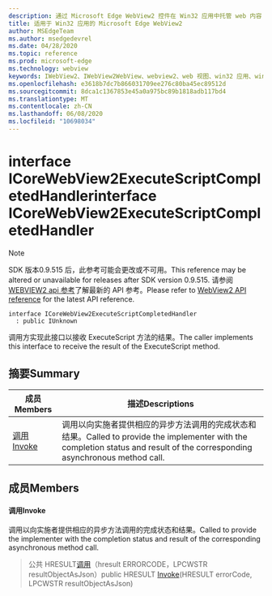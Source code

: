 ```yaml
---
description: 通过 Microsoft Edge WebView2 控件在 Win32 应用中托管 web 内容
title: 适用于 Win32 应用的 Microsoft Edge WebView2
author: MSEdgeTeam
ms.author: msedgedevrel
ms.date: 04/28/2020
ms.topic: reference
ms.prod: microsoft-edge
ms.technology: webview
keywords: IWebView2、IWebView2WebView、webview2、web 视图、win32 应用、win32、edge、ICoreWebView2、ICoreWebView2Controller、浏览器控件、边缘 html
ms.openlocfilehash: e3618b7dc7b866031709ee276c80ba45ec89512d
ms.sourcegitcommit: 8dca1c1367853e45a0a975bc89b1818adb117bd4
ms.translationtype: MT
ms.contentlocale: zh-CN
ms.lasthandoff: 06/08/2020
ms.locfileid: "10698034"
---
```

# <span data-ttu-id="ff2ef-104">interface ICoreWebView2ExecuteScriptCompletedHandler</span><span class="sxs-lookup"><span data-stu-id="ff2ef-104">interface ICoreWebView2ExecuteScriptCompletedHandler</span></span> 

> [!NOTE]
> <span data-ttu-id="ff2ef-105">SDK 版本0.9.515 后，此参考可能会更改或不可用。</span><span class="sxs-lookup"><span data-stu-id="ff2ef-105">This reference may be altered or unavailable for releases after SDK version 0.9.515.</span></span> <span data-ttu-id="ff2ef-106">请参阅[WEBVIEW2 api 参考](../../../webview2-api-reference.md)了解最新的 API 参考。</span><span class="sxs-lookup"><span data-stu-id="ff2ef-106">Please refer to [WebView2 API reference](../../../webview2-api-reference.md) for the latest API reference.</span></span>

```
interface ICoreWebView2ExecuteScriptCompletedHandler
  : public IUnknown
```

<span data-ttu-id="ff2ef-107">调用方实现此接口以接收 ExecuteScript 方法的结果。</span><span class="sxs-lookup"><span data-stu-id="ff2ef-107">The caller implements this interface to receive the result of the ExecuteScript method.</span></span>

## <span data-ttu-id="ff2ef-108">摘要</span><span class="sxs-lookup"><span data-stu-id="ff2ef-108">Summary</span></span>

 <span data-ttu-id="ff2ef-109">成员</span><span class="sxs-lookup"><span data-stu-id="ff2ef-109">Members</span></span>                        | <span data-ttu-id="ff2ef-110">描述</span><span class="sxs-lookup"><span data-stu-id="ff2ef-110">Descriptions</span></span>
--------------------------------|---------------------------------------------
[<span data-ttu-id="ff2ef-111">调用</span><span class="sxs-lookup"><span data-stu-id="ff2ef-111">Invoke</span></span>](#invoke) | <span data-ttu-id="ff2ef-112">调用以向实施者提供相应的异步方法调用的完成状态和结果。</span><span class="sxs-lookup"><span data-stu-id="ff2ef-112">Called to provide the implementer with the completion status and result of the corresponding asynchronous method call.</span></span>

## <span data-ttu-id="ff2ef-113">成员</span><span class="sxs-lookup"><span data-stu-id="ff2ef-113">Members</span></span>

#### <span data-ttu-id="ff2ef-114">调用</span><span class="sxs-lookup"><span data-stu-id="ff2ef-114">Invoke</span></span> 

<span data-ttu-id="ff2ef-115">调用以向实施者提供相应的异步方法调用的完成状态和结果。</span><span class="sxs-lookup"><span data-stu-id="ff2ef-115">Called to provide the implementer with the completion status and result of the corresponding asynchronous method call.</span></span>

> <span data-ttu-id="ff2ef-116">公共 HRESULT[调用](#invoke)（hresult ERRORCODE，LPCWSTR resultObjectAsJson）</span><span class="sxs-lookup"><span data-stu-id="ff2ef-116">public HRESULT [Invoke](#invoke)(HRESULT errorCode, LPCWSTR resultObjectAsJson)</span></span>

